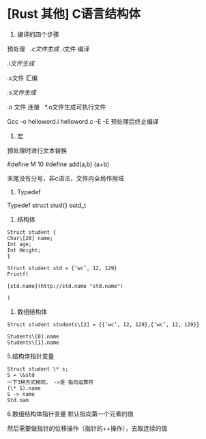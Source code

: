 # [Rust 其他] C语言结构体

1.  编译的四个步骤

预处理   *.c文件生成* .i文件
编译  

*.i文件生成*

.s文件
汇编  &#x20;

*.s文件生成*

.o 文件
连接   \*.o文件生成可执行文件

Gcc -o helloword.i helloword.c -E
\-E 预处理后终止编译

1.  宏

预处理时进行文本替换

\#define M 10
\#define add(a,b) (a+b)

末尾没有分号，非c语法，文件内全局作用域

1.  Typedef

Typedef struct stud{} sutd\_t

1.  结构体
```
Struct student {
Char\[20] name;
Int age;
Int Height;
}

Struct student std = {‘wc’, 12, 129}
Printf(

[std.name](http://std.name "std.name")

)
```
1.  数组结构体
```
Struct student students\[2] = {{‘wc’, 12, 129},{‘wc’, 12, 129}}

Students\[0].name
Students\[1].name
```
5.结构体指针变量
```
Struct student \* s;
S = \&std
一下3种方式相同， ->是 指向运算符
(\* S).name
S -> name
Std.nam
```
6.数组结构体指针变量
默认指向第一个元素的值

然后需要做指针的位移操作（指针的++操作），去取连续的值
